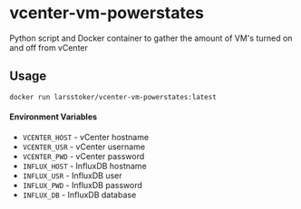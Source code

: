 # vcenter-vm-powerstates
Python script and Docker container to gather the amount of VM's turned on and off from vCenter
## Usage
```shell
docker run larsstoker/vcenter-vm-powerstates:latest
```
#### Environment Variables

* `VCENTER_HOST` - vCenter hostname
* `VCENTER_USR` - vCenter username
* `VCENTER_PWD` - vCenter password
* `INFLUX_HOST` - InfluxDB hostname
* `INFLUX_USR` - InfluxDB user
* `INFLUX_PWD` - InfluxDB password
* `INFLUX_DB` - InfluxDB database